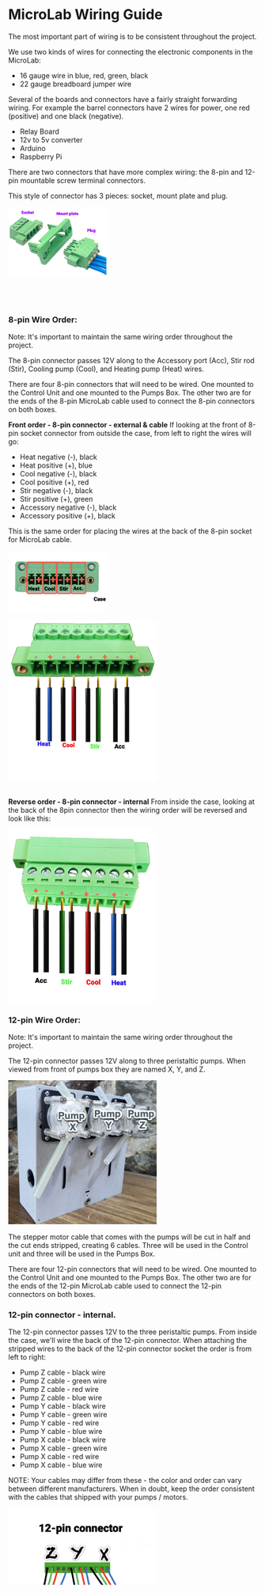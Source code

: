 # MicroLab Wiring Guide

The most important part of wiring is to be consistent throughout the project.

We use two kinds of wires for connecting the electronic components in the MicroLab:
* 16 gauge wire in blue, red, green, black
* 22 gauge breadboard jumper wire

Several of the boards and connectors have a fairly straight forwarding wiring. For example the barrel connectors have 2 wires for power, one red (positive) and one black (negative).

* Relay Board
* 12v to 5v converter
* Arduino
* Raspberry Pi

There are two connectors that have more complex wiring: the 8-pin and 12-pin mountable screw terminal connectors.

This style of connector has 3 pieces: socket, mount plate and plug.


<IMG ALT="Panel-mounted components installed" SRC="./media/control-unit/connector_parts.png" width="200" />

<BR><BR>



###  **8-pin Wire Order:**
<a name="wireorder"></a>
Note: It's important to maintain the same wiring order throughout the project.

The 8-pin connector passes 12V along to the Accessory port (Acc), Stir rod (Stir), Cooling pump (Cool), and Heating pump (Heat) wires.

There are four 8-pin connectors that will need to be wired. One mounted to the Control Unit and one mounted to the Pumps Box. The other two are for the ends of the 8-pin MicroLab cable used to connect the 8-pin connectors on both boxes.

**Front order - 8-pin connector - external & cable**
If looking at the front of 8-pin socket connector from outside the case, from left to right the wires will go:
* Heat negative (-), black
* Heat positive (+), blue
* Cool negative (-), black
* Cool positive (+), red
* Stir negative (-), black
* Stir positive (+), green
* Accessory negative (-), black
* Accessory positive (+), black

This is the same order for placing the wires at the back of the 8-pin socket for MicroLab cable.

<IMG ALT="Panel-mounted components installed" SRC="./media/control-unit/connector_front.png" width="200" />
<BR><BR>

<IMG ALT="Cable order" SRC="./media/control-unit/8pin_socket_front.png" WIDTH="300" />
<BR><BR>

**Reverse order - 8-pin connector - internal**
From inside the case, looking at the back of the 8pin connector then the wiring order will be reversed and look like this:

<IMG ALT="Cable order" SRC="./media/control-unit/cable_socket_back.png" WIDTH="300" />


###  **12-pin Wire Order:**
Note: It's important to maintain the same wiring order throughout the project.

The 12-pin connector passes 12V along to three peristaltic pumps. When viewed from front of pumps box they are named X, Y, and Z.

<IMG ALT="Cable order" SRC="./media/wire-order/pumps.png" WIDTH="300" />

The stepper motor cable that comes with the pumps will be cut in half and the cut ends stripped, creating 6 cables. Three will be used in the Control unit and three will be used in the Pumps Box.

There are four 12-pin connectors that will need to be wired. One mounted to the Control Unit and one mounted to the Pumps Box. The other two are for the ends of the 12-pin MicroLab cable used to connect the 12-pin connectors on both boxes.



### **12-pin connector - internal**.
The 12-pin connector passes 12V to the three peristaltic pumps. From inside the case, we'll wire the back of the 12-pin connector. When attaching the stripped wires to the back of the 12-pin connector socket the order is from left to right:
  * Pump Z cable - black wire
  * Pump Z cable - green wire
  * Pump Z cable - red wire
  * Pump Z cable - blue wire
  * Pump Y cable - black wire
  * Pump Y cable - green wire
  * Pump Y cable - red wire
  * Pump Y cable - blue wire
  * Pump X cable - black wire
  * Pump X cable - green wire
  * Pump X cable - red wire
  * Pump X cable - blue wire

NOTE: Your cables may differ from these - the color and order can vary between different manufacturers. When in doubt, keep the order consistent with the cables that shipped with your pumps / motors.

  <IMG ALT="Cable order" SRC="./media/control-unit/12pin_wire.png" WIDTH="300" />
